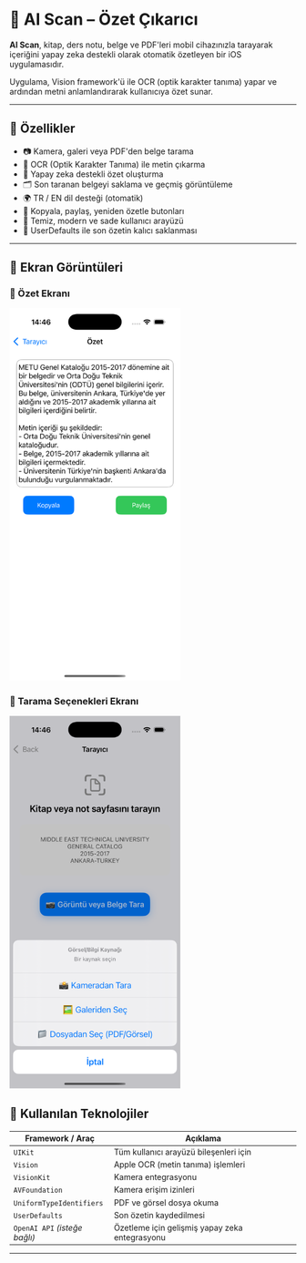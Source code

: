 # 📄 AI Scan – Özet Çıkarıcı

**AI Scan**, kitap, ders notu, belge ve PDF'leri mobil cihazınızla tarayarak içeriğini yapay zeka destekli olarak otomatik özetleyen bir iOS uygulamasıdır.

Uygulama, Vision framework'ü ile OCR (optik karakter tanıma) yapar ve ardından metni anlamlandırarak kullanıcıya özet sunar.

---

## 🚀 Özellikler

- 📷 Kamera, galeri veya PDF'den belge tarama
- 🤖 OCR (Optik Karakter Tanıma) ile metin çıkarma
- 🧠 Yapay zeka destekli özet oluşturma
- 🗂 Son taranan belgeyi saklama ve geçmiş görüntüleme
- 🌍 TR / EN dil desteği (otomatik)
- 🧾 Kopyala, paylaş, yeniden özetle butonları
- 🎯 Temiz, modern ve sade kullanıcı arayüzü
- 💾 UserDefaults ile son özetin kalıcı saklanması

---

## 📸 Ekran Görüntüleri

### 📸 Özet Ekranı
<img src="Screenshots/ozet.png" width="300" />

### 📸 Tarama Seçenekleri Ekranı
<img src="screenshots/secenekler.png" width="300" />



## 🧱 Kullanılan Teknolojiler

| Framework / Araç | Açıklama |
|------------------|----------|
| `UIKit`          | Tüm kullanıcı arayüzü bileşenleri için |
| `Vision`         | Apple OCR (metin tanıma) işlemleri |
| `VisionKit`      | Kamera entegrasyonu |
| `AVFoundation`   | Kamera erişim izinleri |
| `UniformTypeIdentifiers` | PDF ve görsel dosya okuma |
| `UserDefaults`   | Son özetin kaydedilmesi |
| `OpenAI API` _(isteğe bağlı)_ | Özetleme için gelişmiş yapay zeka entegrasyonu |

---
